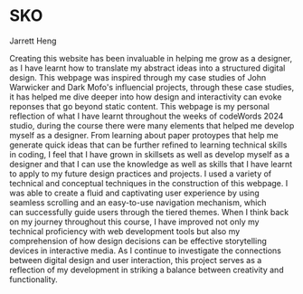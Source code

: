 # SKO
Jarrett Heng

Creating this website has been invaluable in helping me grow as a designer, as I have learnt how to translate my abstract ideas into a structured digital design. This webpage was inspired through my case studies of John Warwicker and Dark Mofo's influencial projects, through these case studies, it has helped me dive deeper into how design and interactivity can evoke reponses that go beyond static content. This webpage is my personal reflection of what I have learnt throughout the weeks of codeWords 2024 studio, during the course there were many elements that helped me develop myself as a designer. From learning about paper protoypes that help me generate quick ideas that can be further refined to learning technical skills in coding, I feel that I have grown in skillsets as well as develop myself as a designer and that I can use the knowledge as well as skills that I have learnt to apply to my future design practices and projects. I used a variety of technical and conceptual techniques in the construction of this webpage. I was able to create a fluid and captivating user experience by using seamless scrolling and an easy-to-use navigation mechanism, which can successfully guide users through the tiered themes. When I think back on my journey throughout this course, I have improved not only my technical proficiency with web development tools but also my comprehension of how design decisions can be effective storytelling devices in interactive media. As I continue to investigate the connections between digital design and user interaction, this project serves as a reflection of my development in striking a balance between creativity and functionality.
